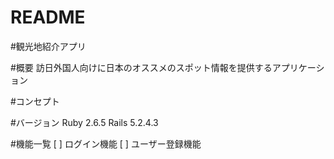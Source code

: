 # README

#観光地紹介アプリ

#概要
訪日外国人向けに日本のオススメのスポット情報を提供するアプリケーション

#コンセプト

#バージョン
Ruby 2.6.5 Rails 5.2.4.3

#機能一覧
[ ] ログイン機能
[ ] ユーザー登録機能
